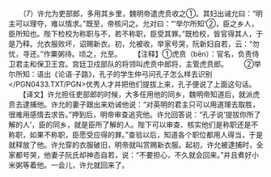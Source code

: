 　　（7）许允为吏部郎，多用其乡里，魏明帝遣虎贲收之①。其妇出诫允曰：“明主可以理夺，难以情求。”既至，帝核问之。允对曰：“‘举尔所知’②，臣之乡人，臣所知也。陛下检校为称职与不，若不称职，臣受其罪。”既检校，皆官得其人，于是乃释。允衣服败坏，诏赐新衣。初，允被收，举家号哭，阮新妇自若，云：“勿忧，寻还。”作粟粥待。顷之，允至。
　　【注释】①虎贲（bēn）：官名，负责侍卫君主和保卫王宫。宫廷卫戍部队的将领叫虎贲中郎将，主管虎贲郎。
　　②举尔所知：语出《论语·子路》，孔子的学生仲弓问孔子怎么样去识别</PGN0433.TXT/PGN>优秀人才并把他们提拔上来，孔子便说了上面这句话。
　　【译文】许允担任吏部郎的时候，大多任用他的同乡，魏明帝知道后，就派虎贲去逮捕他。许允的妻子跟出来劝诫他说：“对英明的君主只可以用道理去取胜，很难用感情去求告。”押到后，明帝审查追究他。许允回答说：“孔子说‘提拔你所了解的人’，臣的同乡，就是臣所了解的人。陛下可以审查、核实他们是称职还是不称职，如果不称职，臣愿受应得的罪。”查验以后，知道各个职位都用人得当，于是就释放了他。许允穿的衣服破旧，明帝就叫赏赐新衣服。起初，许允被逮捕时，全家都号哭，他妻子阮氏却神态自若，说：“不要担心，不久就会回来。”并且煮好小米粥等着他。一会儿，许允就回来了。

